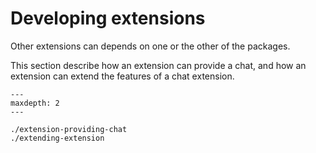 # Developing extensions

Other extensions can depends on one or the other of the packages.

This section describe how an extension can provide a chat, and how an extension can
extend the features of a chat extension.

```{toctree}
---
maxdepth: 2
---

./extension-providing-chat
./extending-extension
```
